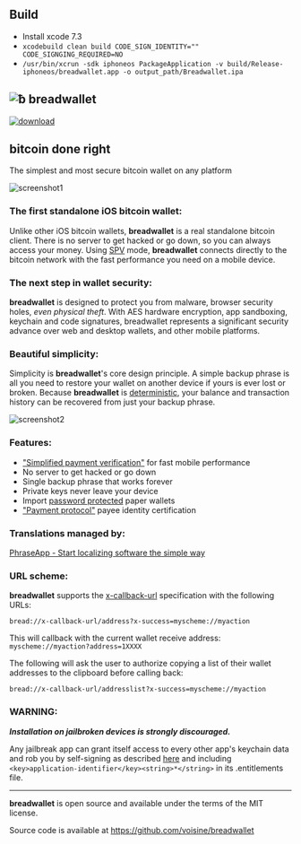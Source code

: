 ## Build
- Install xcode 7.3   
- `xcodebuild clean build CODE_SIGN_IDENTITY="" CODE_SIGNGING_REQUIRED=NO`
- `/usr/bin/xcrun -sdk iphoneos PackageApplication -v build/Release-iphoneos/breadwallet.app -o output_path/Breadwallet.ipa`

![ƀ](/images/icon.png) breadwallet
----------------------------------

[![download](/images/Download_on_the_App_Store_Badge_US-UK_135x40.png)](https://itunes.apple.com/app/breadwallet/id885251393)

## bitcoin done right

The simplest and most secure bitcoin wallet on any platform

![screenshot1](/images/screenshot1.jpg)

### The first standalone iOS bitcoin wallet:

Unlike other iOS bitcoin wallets, **breadwallet** is a real standalone bitcoin client. There is no server to get hacked or go down, so you can always access your money. Using [SPV](https://en.bitcoin.it/wiki/Thin_Client_Security#Header-Only_Clients) mode, **breadwallet** connects directly to the bitcoin network with the fast performance you need on a mobile device.

### The next step in wallet security:

**breadwallet** is designed to protect you from malware, browser security holes, *even physical theft*. With AES hardware encryption, app sandboxing, keychain and code signatures, breadwallet represents a significant security advance over web and desktop wallets, and other mobile platforms.

### Beautiful simplicity:

Simplicity is **breadwallet**'s core design principle. A simple backup phrase is all you need to restore your wallet on another device if yours is ever lost or broken.  Because **breadwallet** is [deterministic](https://github.com/bitcoin/bips/blob/master/bip-0032.mediawiki), your balance and transaction history can be recovered from just your backup phrase.

![screenshot2](/images/screenshot2.jpg)

### Features:

- ["Simplified payment verification"](https://github.com/bitcoin/bips/blob/master/bip-0037.mediawiki) for fast mobile performance
- No server to get hacked or go down
- Single backup phrase that works forever
- Private keys never leave your device
- Import [password protected](https://github.com/bitcoin/bips/blob/master/bip-0038.mediawiki) paper wallets
- ["Payment protocol"](https://github.com/bitcoin/bips/blob/master/bip-0070.mediawiki) payee identity certification

### Translations managed by:

[PhraseApp - Start localizing software the simple way](https://phraseapp.com)

### URL scheme:

**breadwallet** supports the [x-callback-url](http://x-callback-url.com) specification with the following URLs:

```
bread://x-callback-url/address?x-success=myscheme://myaction
```

This will callback with the current wallet receive address: `myscheme://myaction?address=1XXXX`

The following will ask the user to authorize copying a list of their wallet addresses to the clipboard before calling back:

```
bread://x-callback-url/addresslist?x-success=myscheme://myaction
```

### WARNING:

***Installation on jailbroken devices is strongly discouraged.***

Any jailbreak app can grant itself access to every other app's keychain data and rob you by self-signing as described [here](http://www.saurik.com/id/8) and including `<key>application-identifier</key><string>*</string>` in its .entitlements file.

---

**breadwallet** is open source and available under the terms of the MIT license.

Source code is available at https://github.com/voisine/breadwallet
